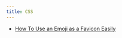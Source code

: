 ```yaml
---
title: CSS
---
```


- [How To Use an Emoji as a Favicon Easily](https://css-tricks.com/emoji-as-a-favicon/)
